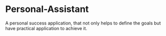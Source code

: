 # Personal-Assistant
A personal success application, that not only helps to define the goals but have practical application to achieve it.
